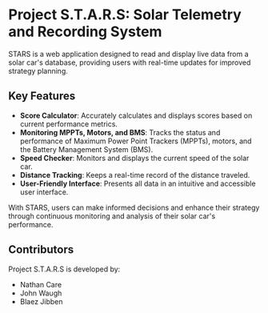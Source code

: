 ﻿# Project S.T.A.R.S: Solar Telemetry and Recording System

STARS is a web application designed to read and display live data from a solar car's database, providing users with real-time updates for improved strategy planning.

## Key Features

- **Score Calculator**: Accurately calculates and displays scores based on current performance metrics.
- **Monitoring MPPTs, Motors, and BMS**: Tracks the status and performance of Maximum Power Point Trackers (MPPTs), motors, and the Battery Management System (BMS).
- **Speed Checker**: Monitors and displays the current speed of the solar car.
- **Distance Tracking**: Keeps a real-time record of the distance traveled.
- **User-Friendly Interface**: Presents all data in an intuitive and accessible user interface.

With STARS, users can make informed decisions and enhance their strategy through continuous monitoring and analysis of their solar car's performance.

## Contributors

Project S.T.A.R.S is developed by:
- Nathan Care
- John Waugh
- Blaez Jibben

